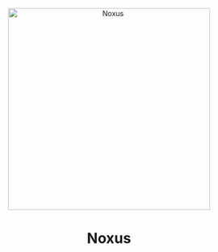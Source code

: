 <p align="center">
<img src="https://78.media.tumblr.com/32cb1b673ac46882aef6d18a4e48b906/tumblr_inline_o687vremgs1u1tb89_400.png" width="400" alt="Noxus">
</p>
<h1 align="center">Noxus</h1>
